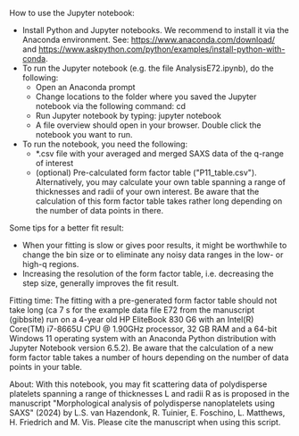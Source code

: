How to use the Jupyter notebook:
* Install Python and Jupyter notebooks. We recommend to install it via the Anaconda environment. See: https://www.anaconda.com/download/ and https://www.askpython.com/python/examples/install-python-with-conda. 
* To run the Jupyter notebook (e.g. the file AnalysisE72.ipynb), do the following:
	* Open an Anaconda prompt
	* Change locations to the folder where you saved the Jupyter notebook via the following command: cd <folder path>
	* Run Jupyter notebook by typing: jupyter notebook
	* A file overview should open in your browser. Double click the notebook you want to run.
* To run the notebook, you need the following:
	* *.csv file with your averaged and merged SAXS data of the q-range of interest
	* (optional) Pre-calculated form factor table ("P11_table.csv"). Alternatively, you may calculate your own table spanning a range of thicknesses and radii of your own interest. Be aware that the calculation of this form factor table takes rather long depending on the number of data points in there. 


Some tips for a better fit result:
* When your fitting is slow or gives poor results, it might be worthwhile to change the bin size or to eliminate any noisy data ranges in the low- or high-q regions.
* Increasing the resolution of the form factor table, i.e. decreasing the step size, generally improves the fit result. 

Fitting time:
The fitting with a pre-generated form factor table should not take long (ca 7 s for the example data file E72 from the manuscript (gibbsite) run on a 4-year old HP EliteBook 830 G6 with an Intel(R) Core(TM) i7-8665U CPU @ 1.90GHz processor, 32 GB RAM and a 64-bit Windows 11 operating system with an Anaconda Python distribution with Jupyter Notebook version 6.5.2). Be aware that the calculation of a new form factor table takes a number of hours depending on the number of data points in your table.

About:
With this notebook, you may fit scattering data of polydisperse platelets spanning a range of thicknesses L and radii R as is proposed in the manuscript "Morphological analysis of polydisperse nanoplatelets using SAXS" (2024) by L.S. van Hazendonk, R. Tuinier, E. Foschino, L. Matthews, H. Friedrich and M. Vis. Please cite the manuscript when using this script.